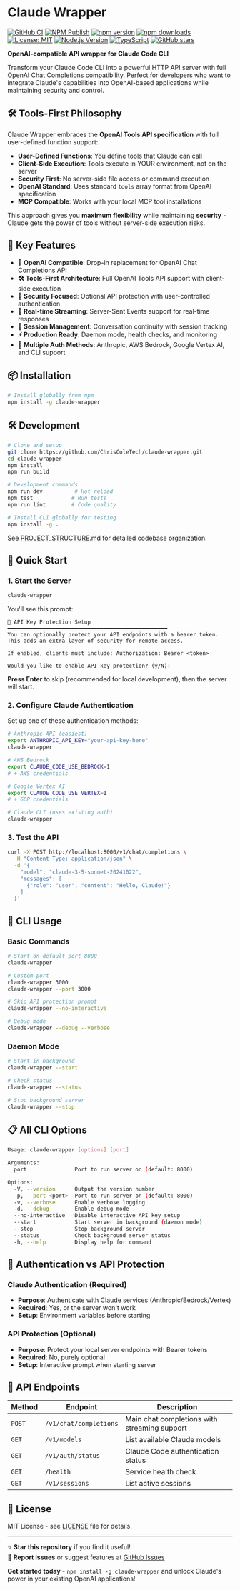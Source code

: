 # Claude Wrapper

[![GitHub CI](https://github.com/ChrisColeTech/claude-wrapper/workflows/Continuous%20Integration/badge.svg)](https://github.com/ChrisColeTech/claude-wrapper/actions)
[![NPM Publish](https://github.com/ChrisColeTech/claude-wrapper/workflows/Publish%20to%20NPM/badge.svg)](https://github.com/ChrisColeTech/claude-wrapper/actions)
[![npm version](https://badge.fury.io/js/claude-wrapper.svg)](https://badge.fury.io/js/claude-wrapper)
[![npm downloads](https://img.shields.io/npm/dm/claude-wrapper.svg)](https://www.npmjs.com/package/claude-wrapper)
[![License: MIT](https://img.shields.io/badge/License-MIT-yellow.svg)](https://opensource.org/licenses/MIT)
[![Node.js Version](https://img.shields.io/node/v/claude-wrapper.svg)](https://nodejs.org/en/download/)
[![TypeScript](https://img.shields.io/badge/TypeScript-4.9+-blue.svg)](https://www.typescriptlang.org/)
[![GitHub stars](https://img.shields.io/github/stars/ChrisColeTech/claude-wrapper?style=social)](https://github.com/ChrisColeTech/claude-wrapper/stargazers)

**OpenAI-compatible API wrapper for Claude Code CLI**

Transform your Claude Code CLI into a powerful HTTP API server with full OpenAI Chat Completions compatibility. Perfect for developers who want to integrate Claude's capabilities into OpenAI-based applications while maintaining security and control.

## 🛠️ Tools-First Philosophy

Claude Wrapper embraces the **OpenAI Tools API specification** with full user-defined function support:

- **User-Defined Functions**: You define tools that Claude can call
- **Client-Side Execution**: Tools execute in YOUR environment, not on the server
- **Security First**: No server-side file access or command execution
- **OpenAI Standard**: Uses standard `tools` array format from OpenAI specification
- **MCP Compatible**: Works with your local MCP tool installations

This approach gives you **maximum flexibility** while maintaining **security** - Claude gets the power of tools without server-side execution risks.

## 🚀 Key Features

- **🔌 OpenAI Compatible**: Drop-in replacement for OpenAI Chat Completions API
- **🛠️ Tools-First Architecture**: Full OpenAI Tools API support with client-side execution
- **🔐 Security Focused**: Optional API protection with user-controlled authentication
- **📡 Real-time Streaming**: Server-Sent Events support for real-time responses
- **🔄 Session Management**: Conversation continuity with session tracking
- **⚡ Production Ready**: Daemon mode, health checks, and monitoring
- **🎯 Multiple Auth Methods**: Anthropic, AWS Bedrock, Google Vertex AI, and CLI support

## 📦 Installation

```bash
# Install globally from npm
npm install -g claude-wrapper
```

## 🛠️ Development

```bash
# Clone and setup
git clone https://github.com/ChrisColeTech/claude-wrapper.git
cd claude-wrapper
npm install
npm run build

# Development commands
npm run dev          # Hot reload
npm test            # Run tests
npm run lint        # Code quality

# Install CLI globally for testing
npm install -g .
```

See [PROJECT_STRUCTURE.md](docs/PROJECT_STRUCTURE.md) for detailed codebase organization.

## 🚀 Quick Start

### 1. Start the Server

```bash
claude-wrapper
```

You'll see this prompt:

```
🔐 API Key Protection Setup
━━━━━━━━━━━━━━━━━━━━━━━━━━━━━━━━━━━━━━━━━━━━━━━━━━
You can optionally protect your API endpoints with a bearer token.
This adds an extra layer of security for remote access.

If enabled, clients must include: Authorization: Bearer <token>

Would you like to enable API key protection? (y/N):
```

**Press Enter** to skip (recommended for local development), then the server will start.

### 2. Configure Claude Authentication

Set up one of these authentication methods:

```bash
# Anthropic API (easiest)
export ANTHROPIC_API_KEY="your-api-key-here"
claude-wrapper

# AWS Bedrock
export CLAUDE_CODE_USE_BEDROCK=1
# + AWS credentials

# Google Vertex AI  
export CLAUDE_CODE_USE_VERTEX=1
# + GCP credentials

# Claude CLI (uses existing auth)
claude-wrapper
```

### 3. Test the API

```bash
curl -X POST http://localhost:8000/v1/chat/completions \
  -H "Content-Type: application/json" \
  -d '{
    "model": "claude-3-5-sonnet-20241022",
    "messages": [
      {"role": "user", "content": "Hello, Claude!"}
    ]
  }'
```


## 🚀 CLI Usage

### Basic Commands

```bash
# Start on default port 8000
claude-wrapper

# Custom port
claude-wrapper 3000
claude-wrapper --port 3000

# Skip API protection prompt
claude-wrapper --no-interactive

# Debug mode
claude-wrapper --debug --verbose
```

### Daemon Mode

```bash
# Start in background
claude-wrapper --start

# Check status
claude-wrapper --status

# Stop background server
claude-wrapper --stop
```

## 📋 All CLI Options

```bash
Usage: claude-wrapper [options] [port]

Arguments:
  port               Port to run server on (default: 8000)

Options:
  -V, --version      Output the version number
  -p, --port <port>  Port to run server on (default: 8000)
  -v, --verbose      Enable verbose logging
  -d, --debug        Enable debug mode
  --no-interactive   Disable interactive API key setup
  --start            Start server in background (daemon mode)
  --stop             Stop background server
  --status           Check background server status
  -h, --help         Display help for command
```

## 🔐 Authentication vs API Protection

### Claude Authentication (Required)
- **Purpose**: Authenticate with Claude services (Anthropic/Bedrock/Vertex)
- **Required**: Yes, or the server won't work
- **Setup**: Environment variables before starting

### API Protection (Optional)
- **Purpose**: Protect your local server endpoints with Bearer tokens
- **Required**: No, purely optional
- **Setup**: Interactive prompt when starting server

## 📡 API Endpoints

| Method | Endpoint | Description |
|--------|----------|-------------|
| `POST` | `/v1/chat/completions` | Main chat completions with streaming support |
| `GET` | `/v1/models` | List available Claude models |
| `GET` | `/v1/auth/status` | Claude Code authentication status |
| `GET` | `/health` | Service health check |
| `GET` | `/v1/sessions` | List active sessions |


## 📄 License

MIT License - see [LICENSE](LICENSE) file for details.

---

⭐ **Star this repository** if you find it useful!  
🐛 **Report issues** or suggest features at [GitHub Issues](https://github.com/ChrisColeTech/claude-wrapper/issues)

**Get started today** - `npm install -g claude-wrapper` and unlock Claude's power in your existing OpenAI applications!
